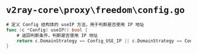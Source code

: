 # `v2ray-core\proxy\freedom\config.go`

```go
# 定义 Config 结构体的 useIP 方法，用于判断是否使用 IP 地址
func (c *Config) useIP() bool {
    # 返回判断条件，判断是否使用 IP 地址
    return c.DomainStrategy == Config_USE_IP || c.DomainStrategy == Config_USE_IP4 || c.DomainStrategy == Config_USE_IP6
}
```